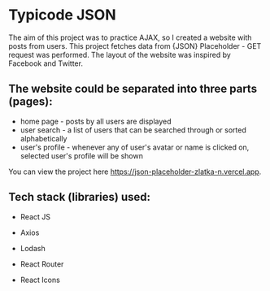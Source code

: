 # Typicode JSON

The aim of this project was to practice AJAX, so I created a website with posts from users. This project fetches data from {JSON} Placeholder - GET request was performed. The layout of the website was inspired by Facebook and Twitter.

## The website could be separated into three parts (pages):

- home page - posts by all users are displayed
- user search - a list of users that can be searched through or sorted alphabetically
- user's profile - whenever any of user's avatar or name is clicked on, selected user's profile will be shown

You can view the project here https://json-placeholder-zlatka-n.vercel.app.

## Tech stack (libraries) used:

- React JS
- Axios
- Lodash
- React Router

- React Icons
